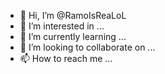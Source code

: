 - 👋 Hi, I’m @RamoIsReaLoL
- 👀 I’m interested in ...
- 🌱 I’m currently learning ...
- 💞️ I’m looking to collaborate on ...
- 📫 How to reach me ...

<!---
RamoIsReaLoL/RamoIsReaLoL is a ✨ special ✨ repository because its `README.md` (this file) appears on your GitHub profile.
You can click the Preview link to take a look at your changes.
--->
